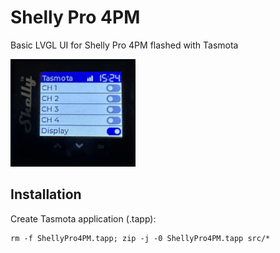 # Shelly Pro 4PM
Basic LVGL UI for Shelly Pro 4PM flashed with Tasmota
<div>
<img src="shelly.png" width="200">
</div>

## Installation

Create Tasmota application (.tapp):
```
rm -f ShellyPro4PM.tapp; zip -j -0 ShellyPro4PM.tapp src/*
```
